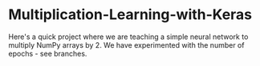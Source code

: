 # Multiplication-Learning-with-Keras
Here's a quick project where we are teaching a simple neural network to multiply NumPy arrays by 2. We have experimented with the number of epochs - see branches. 
